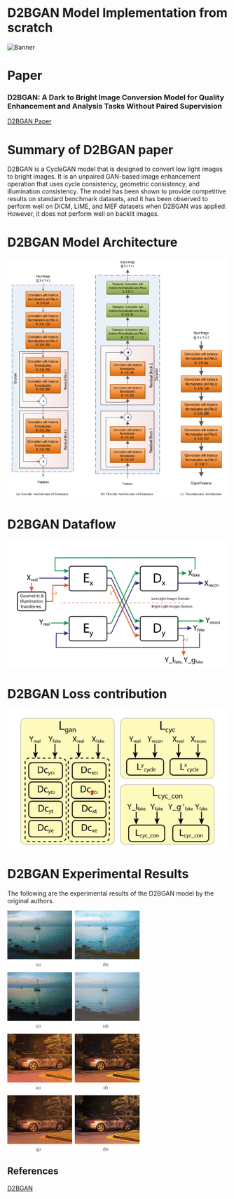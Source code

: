 # D2BGAN Model Implementation from scratch

![Banner](https://user-images.githubusercontent.com/73076876/138980624-cbcf98bc-ac43-41a5-a399-5ca186858be0.png)

# Paper 


### D2BGAN: A Dark to Bright Image Conversion Model for Quality Enhancement and Analysis Tasks Without Paired Supervision

[D2BGAN Paper](https://ieeexplore.ieee.org/document/9784432)

# Summary of D2BGAN paper

D2BGAN is a CycleGAN model that is designed to convert low light images to bright images. It is an unpaired GAN-based image enhancement operation that uses cycle consistency, geometric consistency, and illumination consistency. The model has been shown to provide competitive results on standard benchmark datasets, and it has been observed to perform well on DICM, LIME, and MEF datasets when D2BGAN was applied. However, it does not perform well on backlit images.


# D2BGAN Model Architecture

![D2BGAN Model Architecture](/images/D2BGAN_architecture.png)

# D2BGAN Dataflow 

![D2BGAN Dataflow](/images/D2BGAN_data_flow.png)

# D2BGAN Loss contribution

![D2BGAN Loss contribution](/images/D2BGAN_loss_contribution.png)

# D2BGAN Experimental Results

The following are the experimental results of the D2BGAN model by the original authors.

![D2BGAN Experimental results](images/experimental_results.gif)

## References

[D2BGAN](https://arts.units.it/retrieve/e2913fdf-656a-f688-e053-3705fe0a67e0/D2BGAN_A_Dark_to_Bright_Image_Conversion_Model_for_Quality_Enhancement_and_Analysis_Tasks_Without_Paired_Supervision.pdf)
